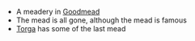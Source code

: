 - A meadery in [Goodmead](/pages/goodmead)
- The mead is all gone, although the mead is famous
- [Torga](/pages/torrga-icevien) has some of the last mead

